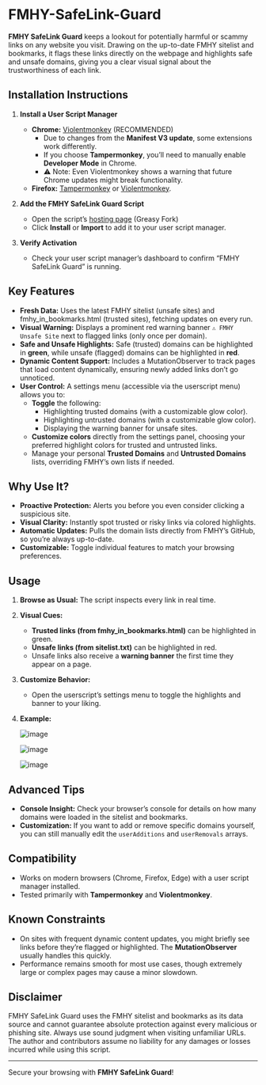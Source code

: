 # FMHY-SafeLink-Guard

**FMHY SafeLink Guard** keeps a lookout for potentially harmful or scammy links on any website you visit. Drawing on the up-to-date FMHY sitelist and bookmarks, it flags these links directly on the webpage and highlights safe and unsafe domains, giving you a clear visual signal about the trustworthiness of each link.

## Installation Instructions

1. **Install a User Script Manager**  
   - **Chrome:** [Violentmonkey](https://chromewebstore.google.com/detail/violentmonkey/jinjaccalgkegednnccohejagnlnfdag) (RECOMMENDED) 
     - Due to changes from the **Manifest V3 update**, some extensions work differently.
     - If you choose **Tampermonkey**, you’ll need to manually enable **Developer Mode** in Chrome.  
     - ⚠️ Note: Even Violentmonkey shows a warning that future Chrome updates might break functionality.
   - **Firefox:** [Tampermonkey](https://addons.mozilla.org/en-US/firefox/addon/tampermonkey/) or [Violentmonkey](https://addons.mozilla.org/en-US/firefox/addon/violentmonkey/).  

2. **Add the FMHY SafeLink Guard Script**  
   - Open the script’s [hosting page](https://greasyfork.org/en/scripts/528660-fmhy-safelink-guard) (Greasy Fork)  
   - Click **Install** or **Import** to add it to your user script manager.  

3. **Verify Activation**  
   - Check your user script manager’s dashboard to confirm “FMHY SafeLink Guard” is running.

## Key Features

- **Fresh Data:** Uses the latest FMHY sitelist (unsafe sites) and fmhy_in_bookmarks.html (trusted sites), fetching updates on every run.  
- **Visual Warning:** Displays a prominent red warning banner `⚠️ FMHY Unsafe Site` next to flagged links (only once per domain).  
- **Safe and Unsafe Highlights:** Safe (trusted) domains can be highlighted in **green**, while unsafe (flagged) domains can be highlighted in **red**.  
- **Dynamic Content Support:** Includes a MutationObserver to track pages that load content dynamically, ensuring newly added links don’t go unnoticed.  
- **User Control:** A settings menu (accessible via the userscript menu) allows you to:
    - **Toggle** the following:
        - Highlighting trusted domains (with a customizable glow color).  
        - Highlighting untrusted domains (with a customizable glow color).  
        - Displaying the warning banner for unsafe sites.
    - **Customize colors** directly from the settings panel, choosing your preferred highlight colors for trusted and untrusted links.
    - Manage your personal **Trusted Domains** and **Untrusted Domains** lists, overriding FMHY’s own lists if needed.

## Why Use It?

- **Proactive Protection:** Alerts you before you even consider clicking a suspicious site.  
- **Visual Clarity:** Instantly spot trusted or risky links via colored highlights.  
- **Automatic Updates:** Pulls the domain lists directly from FMHY’s GitHub, so you’re always up-to-date.  
- **Customizable:** Toggle individual features to match your browsing preferences.

## Usage

1. **Browse as Usual:** The script inspects every link in real time.  
2. **Visual Cues:**  
    - **Trusted links (from fmhy_in_bookmarks.html)** can be highlighted in green.  
    - **Unsafe links (from sitelist.txt)** can be highlighted in red.  
    - Unsafe links also receive a **warning banner** the first time they appear on a page.  
3. **Customize Behavior:**  
    - Open the userscript’s settings menu to toggle the highlights and banner to your liking.  
4. **Example:**

   ![image](https://github.com/user-attachments/assets/ff40b28c-e717-4722-9fb8-d011bdeaa8c3)

   ![image](https://github.com/user-attachments/assets/a883d3a8-89e3-44a3-ad16-2832629013cf)

   ![image](https://github.com/user-attachments/assets/44d2398a-5ca6-48ad-8bd7-9e07b89a30b3)

## Advanced Tips

- **Console Insight:** Check your browser’s console for details on how many domains were loaded in the sitelist and bookmarks.  
- **Customization:** If you want to add or remove specific domains yourself, you can still manually edit the `userAdditions` and `userRemovals` arrays.

## Compatibility

- Works on modern browsers (Chrome, Firefox, Edge) with a user script manager installed.  
- Tested primarily with **Tampermonkey** and **Violentmonkey**.

## Known Constraints

- On sites with frequent dynamic content updates, you might briefly see links before they’re flagged or highlighted. The **MutationObserver** usually handles this quickly.  
- Performance remains smooth for most use cases, though extremely large or complex pages may cause a minor slowdown.

## Disclaimer

FMHY SafeLink Guard uses the FMHY sitelist and bookmarks as its data source and cannot guarantee absolute protection against every malicious or phishing site. Always use sound judgment when visiting unfamiliar URLs. The author and contributors assume no liability for any damages or losses incurred while using this script.

---

Secure your browsing with **FMHY SafeLink Guard**!